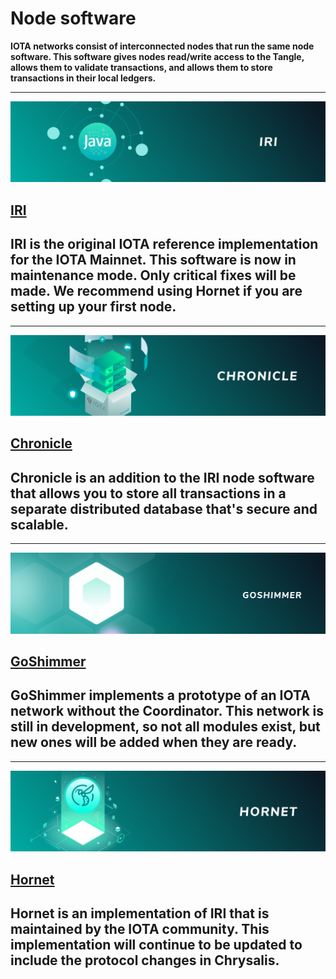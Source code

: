 # Node software

**IOTA networks consist of interconnected nodes that run the same node software. This software gives nodes read/write access to the Tangle, allows them to validate transactions, and allows them to store transactions in their local ledgers.**

-------------------------
![IRI](images/IRI.png)
## [IRI](root://iri/1.0/overview.md)
IRI is the original IOTA reference implementation for the IOTA Mainnet. This software is now in maintenance mode. Only critical fixes will be made. We recommend using Hornet if you are setting up your first node.
-------------------------

-------------------------
![Chronicle](images/Chronicle.png)
## [Chronicle](root://chronicle/1.1/overview.md)
Chronicle is an addition to the IRI node software that allows you to store all transactions in a separate distributed database that's secure and scalable.
-------------------------

-------------------------
![GoShimmer](images/GoShimmer.png)
## [GoShimmer](root://goshimmer/1.0/overview.md)
GoShimmer implements a prototype of an IOTA network without the Coordinator. This network is still in development, so not all modules exist, but new ones will be added when they are ready.
-------------------------

-------------------------
![Hornet](images/hornet.png)
## [Hornet](root://hornet/1.0/overview.md)
Hornet is an implementation of IRI that is maintained by the IOTA community. This implementation will continue to be updated to include the protocol changes in Chrysalis.
-------------------------

